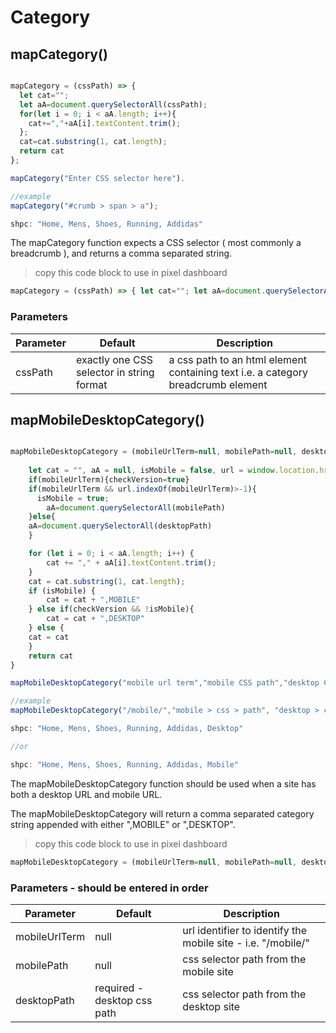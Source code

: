 # Category

## mapCategory()


```javascript

mapCategory = (cssPath) => {
  let cat=""; 
  let aA=document.querySelectorAll(cssPath); 
  for(let i = 0; i < aA.length; i++){ 
    cat+=","+aA[i].textContent.trim(); 
  };
  cat=cat.substring(1, cat.length); 
  return cat
};

mapCategory("Enter CSS selector here").

//example
mapCategory("#crumb > span > a");

shpc: "Home, Mens, Shoes, Running, Addidas"

```

The mapCategory function expects a CSS selector ( most commonly a breadcrumb ),
and returns a comma separated string.

> copy this code block to use in pixel dashboard

```javascript
mapCategory = (cssPath) => { let cat=""; let aA=document.querySelectorAll(cssPath); for(let i = 0; i < aA.length; i++){ cat+=","+aA[i].textContent.trim(); }; cat=cat.substring(1, cat.length); return cat }; mapCategory("Enter CSS selector here")
```

### Parameters

Parameter | Default | Description
--------- | ------- | -----------
cssPath | exactly one CSS selector in string format | a css path to an html element containing text i.e. a category breadcrumb element


## mapMobileDesktopCategory()

```javascript

mapMobileDesktopCategory = (mobileUrlTerm=null, mobilePath=null, desktopPath=null) => {
     
    let cat = "", aA = null, isMobile = false, url = window.location.href, checkVersion=false;
    if(mobileUrlTerm){checkVersion=true}
    if(mobileUrlTerm && url.indexOf(mobileUrlTerm)>-1){
      isMobile = true;
        aA=document.querySelectorAll(mobilePath)
    }else{
    aA=document.querySelectorAll(desktopPath)
    }

    for (let i = 0; i < aA.length; i++) {
        cat += "," + aA[i].textContent.trim();
    }
    cat = cat.substring(1, cat.length);
    if (isMobile) {
        cat = cat + ",MOBILE"
    } else if(checkVersion && !isMobile){
        cat = cat + ",DESKTOP"
    } else {
    cat = cat
    }
    return cat
}

mapMobileDesktopCategory("mobile url term","mobile CSS path","desktop CSS path")

//example
mapMobileDesktopCategory("/mobile/","mobile > css > path", "desktop > css > path");

shpc: "Home, Mens, Shoes, Running, Addidas, Desktop"

//or

shpc: "Home, Mens, Shoes, Running, Addidas, Mobile"

```

The mapMobileDesktopCategory function should be used when a site has both a desktop URL and mobile URL.

The mapMobileDesktopCategory will return a comma separated category string appended with either ",MOBILE" or ",DESKTOP".

> copy this code block to use in pixel dashboard

```javascript
mapMobileDesktopCategory = (mobileUrlTerm=null, mobilePath=null, desktopPath=null) => { let cat = "", aA = null, isMobile = false, url = window.location.href, checkVersion=false; if(mobileUrlTerm){checkVersion=true} if(mobileUrlTerm && url.indexOf(mobileUrlTerm)>-1){ isMobile = true; aA=document.querySelectorAll(mobilePath) }else{ aA=document.querySelectorAll(desktopPath) } for (let i = 0; i < aA.length; i++) { cat += "," + aA[i].textContent.trim(); } cat = cat.substring(1, cat.length); if (isMobile) { cat = cat + ",MOBILE" } else if(checkVersion && !isMobile){ cat = cat + ",DESKTOP" } else { cat = cat } return cat }; mapMobileDesktopCategory("Enter mobile term from url","Enter mobile CSS selector","Enter desktop CSS selector")
```

### Parameters - should be entered in order 

Parameter | Default | Description
--------- | ------- | -----------
mobileUrlTerm | null | url identifier to identify the mobile site - i.e. "/mobile/"
mobilePath | null | css selector path from the mobile site
desktopPath | required - desktop css path | css selector path from the desktop site

